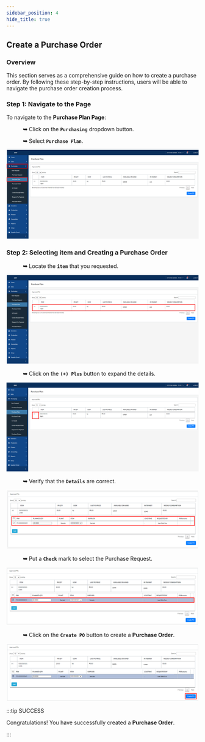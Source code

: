 ```yaml
---
sidebar_position: 4
hide_title: true
---
```


## Create a Purchase Order

### Overview

<div class="justify-text">
This section serves as a comprehensive guide on how to create a purchase order. By following these step-by-step instructions, users will be able to navigate the purchase order creation process.
</div>

### Step 1: Navigate to the Page

To navigate to the **Purchase Plan Page**:

&nbsp;&nbsp;&nbsp;&nbsp;&nbsp;&nbsp;&nbsp;&nbsp;&nbsp;&nbsp;&nbsp;**➥** Click on the **`Purchasing`** dropdown button.

&nbsp;&nbsp;&nbsp;&nbsp;&nbsp;&nbsp;&nbsp;&nbsp;&nbsp;&nbsp;&nbsp;**➥** Select **`Purchase Plan`**.

![Purchase Plan](../img/purchasing-plan.png)

### Step 2: Selecting item and Creating a Purchase Order

&nbsp;&nbsp;&nbsp;&nbsp;&nbsp;&nbsp;&nbsp;&nbsp;&nbsp;&nbsp;&nbsp;**➥** Locate the **`item`** that you requested.

![Purchase Plan](../img/plan-item.png)

&nbsp;&nbsp;&nbsp;&nbsp;&nbsp;&nbsp;&nbsp;&nbsp;&nbsp;&nbsp;&nbsp;**➥** Click on the **`(+) Plus`** button to expand the details. 

![Purchase Plan](../img/plan-expand.png)

&nbsp;&nbsp;&nbsp;&nbsp;&nbsp;&nbsp;&nbsp;&nbsp;&nbsp;&nbsp;&nbsp;**➥** Verify that the **`Details`** are correct. 

![Purchase Plan](../img/plan-details.png)

&nbsp;&nbsp;&nbsp;&nbsp;&nbsp;&nbsp;&nbsp;&nbsp;&nbsp;&nbsp;&nbsp;**➥** Put a **`Check`** mark to select the Purchase Request. 

![Purchase Plan](../img/plan-check.png)

&nbsp;&nbsp;&nbsp;&nbsp;&nbsp;&nbsp;&nbsp;&nbsp;&nbsp;&nbsp;&nbsp;**➥** Click on the **`Create PO`** button to create a **Purchase Order**.

![Purchase Plan](../img/plan-create.png)

:::tip SUCCESS

Congratulations! You have successfully created a **Purchase Order**. 

:::



